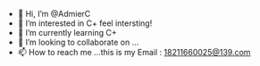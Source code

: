- 👋 Hi, I’m @AdmierC
- 👀 I’m interested in C+ feel intersting!
- 🌱 I’m currently learning C+
- 💞️ I’m looking to collaborate on ...
- 📫 How to reach me ...this is my Email : 18211660025@139.com

<!---
AdmierC/AdmierC is a ✨ special ✨ repository because its `README.md` (this file) appears on your GitHub profile.
You can click the Preview link to take a look at your changes.
--->
